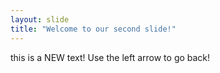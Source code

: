 ```yaml
---
layout: slide
title: "Welcome to our second slide!"
---
```

this is a NEW text!
Use the left arrow to go back!
